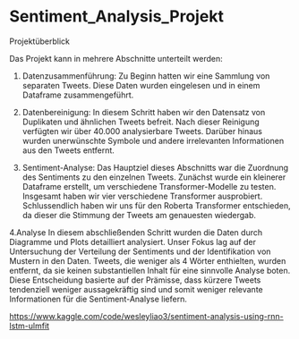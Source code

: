 # Sentiment_Analysis_Projekt
Projektüberblick

Das Projekt kann in mehrere Abschnitte unterteilt werden:

1. Datenzusammenführung:
Zu Beginn hatten wir eine Sammlung von separaten Tweets. Diese Daten wurden eingelesen und in einem Dataframe zusammengeführt.

2. Datenbereinigung:
In diesem Schritt haben wir den Datensatz von Duplikaten und ähnlichen Tweets befreit. Nach dieser Reinigung verfügten wir über 40.000 analysierbare Tweets.
Darüber hinaus wurden unerwünschte Symbole und andere irrelevanten Informationen aus den Tweets entfernt.

3. Sentiment-Analyse:
Das Hauptziel dieses Abschnitts war die Zuordnung des Sentiments zu den einzelnen Tweets.
Zunächst wurde ein kleinerer Dataframe erstellt, um verschiedene Transformer-Modelle zu testen.
Insgesamt haben wir vier verschiedene Transformer ausprobiert.
Schlussendlich haben wir uns für den Roberta Transformer entschieden, da dieser die Stimmung der Tweets am genauesten wiedergab.

4.Analyse 
In diesem abschließenden Schritt wurden die Daten durch Diagramme und Plots detailliert analysiert. Unser Fokus lag auf der Untersuchung der Verteilung der Sentiments und der Identifikation von Mustern in den Daten. Tweets, die weniger als 4 Wörter enthielten, wurden entfernt, da sie keinen substantiellen Inhalt für eine sinnvolle Analyse boten. Diese Entscheidung basierte auf der Prämisse, dass kürzere Tweets tendenziell weniger aussagekräftig sind und somit weniger relevante Informationen für die Sentiment-Analyse liefern.

https://www.kaggle.com/code/wesleyliao3/sentiment-analysis-using-rnn-lstm-ulmfit
